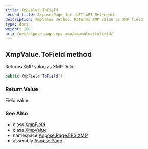 ```yaml
---
title: XmpValue.ToField
second_title: Aspose.Page for .NET API Reference
description: XmpValue method. Returns XMP value as XMP field
type: docs
weight: 160
url: /net/aspose.page.eps.xmp/xmpvalue/tofield/
---
```

## XmpValue.ToField method

Returns XMP value as XMP field.

```csharp
public XmpField ToField()
```

### Return Value

Field value.

### See Also

* class [XmpField](../../xmpfield/)
* class [XmpValue](../)
* namespace [Aspose.Page.EPS.XMP](../../xmpvalue/)
* assembly [Aspose.Page](../../../)


